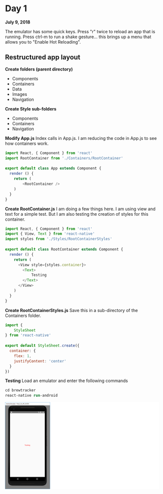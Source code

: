 # Day 1

**July 9, 2018**  

The emulator has some quick keys. Press "r" twice to reload an app that is running. Press ctrl-m to run a shake gesture... this brings up a menu that allows you to "Enable Hot Reloading". 

## Restructured app layout

**Create folders (parent directory)**
* Components   
* Containers  
* Data  
* Images  
* Navigation 

**Create Style sub-folders**
* Components   
* Containers  
* Navigation 


**Modify App.js**
Index calls in App.js. I am reducing the code in App.js to see how containers work.
```js
import React, { Component } from 'react'
import RootContainer from './Containers/RootContainer'

export default class App extends Component {
  render () {
    return (
        <RootContainer />
    )
  }
}
```

**Create RootContainer.js**
I am doing a few things here. I am using view and text for a simple test. But I am also testing the creation of styles for this container.
```js
import React, { Component } from 'react'
import { View, Text } from 'react-native'
import styles from './Styles/RootContainerStyles'

export default class RootContainer extends Component {
  render () {
    return (
      <View style={styles.container}>
        <Text>
            Testing
        </Text>
      </View>
    )
  }
}
```

**Create RootContainerStyles.js**
Save this in a sub-directory of the Containers folder. 

```js
import {
    StyleSheet
} from 'react-native'

export default StyleSheet.create({
  container: {
    flex: 1,
    justifyContent: 'center'
  }
})
```

**Testing**
Load an emulator and enter the following commands
```ps
cd brewtracker
react-native run-android
```

![Test screen Google Pixel 2 XL](https://github.com/rayblick/100-days-of-code/raw/master/docs/images/day001_1.png "Google Pixel 2 test screen")
